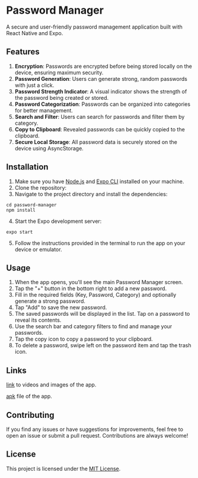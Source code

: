 # Password Manager

A secure and user-friendly password management application built with React Native and Expo.

## Features

1. **Encryption**: Passwords are encrypted before being stored locally on the device, ensuring maximum security.
2. **Password Generation**: Users can generate strong, random passwords with just a click.
3. **Password Strength Indicator**: A visual indicator shows the strength of the password being created or stored.
4. **Password Categorization**: Passwords can be organized into categories for better management.
5. **Search and Filter**: Users can search for passwords and filter them by category.
6. **Copy to Clipboard**: Revealed passwords can be quickly copied to the clipboard.
7. **Secure Local Storage**: All password data is securely stored on the device using AsyncStorage.

## Installation

1. Make sure you have [Node.js](https://nodejs.org/) and [Expo CLI](https://docs.expo.io/get-started/installation/) installed on your machine.
2. Clone the repository:
3. Navigate to the project directory and install the dependencies:
```
cd password-manager
npm install
```
4. Start the Expo development server:

```
expo start
```

5. Follow the instructions provided in the terminal to run the app on your device or emulator.

## Usage

1. When the app opens, you'll see the main Password Manager screen.
2. Tap the "+" button in the bottom right to add a new password.
3. Fill in the required fields (Key, Password, Category) and optionally generate a strong password.
4. Tap "Add" to save the new password.
5. The saved passwords will be displayed in the list. Tap on a password to reveal its contents.
6. Use the search bar and category filters to find and manage your passwords.
7. Tap the copy icon to copy a password to your clipboard.
8. To delete a password, swipe left on the password item and tap the trash icon.


## Links 
[link](https://drive.google.com/drive/folders/13l4O4rCQB3LdRajXr-ApckyGPPzoq1UV?usp=sharing) to videos and images of the app.


[apk](https://expo.dev/accounts/rishi_2005/projects/PasswordManager/builds/05e1b66d-4b2b-4ec9-af93-21c139c2331a) file of the app.

## Contributing

If you find any issues or have suggestions for improvements, feel free to open an issue or submit a pull request. Contributions are always welcome!

## License

This project is licensed under the [MIT License](LICENSE).